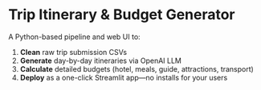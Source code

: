 # Trip Itinerary & Budget Generator

A Python-based pipeline and web UI to:

1. **Clean** raw trip submission CSVs
2. **Generate** day-by-day itineraries via OpenAI LLM
3. **Calculate** detailed budgets (hotel, meals, guide, attractions, transport)
4. **Deploy** as a one-click Streamlit app—no installs for your users

